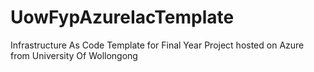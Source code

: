 # UowFypAzureIacTemplate
Infrastructure As Code Template for Final Year Project hosted on Azure from University Of Wollongong
